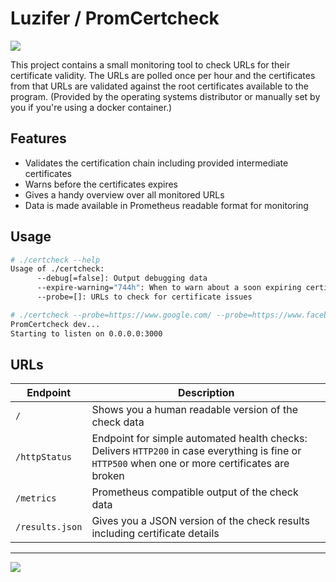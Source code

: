 # Luzifer / PromCertcheck

![](https://badges.fyi/github/license/Luzifer/promcertcheck)

This project contains a small monitoring tool to check URLs for their certificate validity. The URLs are polled once per hour and the certificates from that URLs are validated against the root certificates available to the program. (Provided by the operating systems distributor or manually set by you if you're using a docker container.)

## Features
- Validates the certification chain including provided intermediate certificates
- Warns before the certificates expires
- Gives a handy overview over all monitored URLs
- Data is made available in Prometheus readable format for monitoring

## Usage

```bash
# ./certcheck --help
Usage of ./certcheck:
      --debug[=false]: Output debugging data
      --expire-warning="744h": When to warn about a soon expiring certificate
      --probe=[]: URLs to check for certificate issues

# ./certcheck --probe=https://www.google.com/ --probe=https://www.facebook.com/
PromCertcheck dev...
Starting to listen on 0.0.0.0:3000
```

## URLs

| Endpoint | Description |
| ---- | ---- |
| `/` | Shows you a human readable version of the check data |
| `/httpStatus` | Endpoint for simple automated health checks: Delivers `HTTP200` in case everything is fine or `HTTP500` when one or more certificates are broken |
| `/metrics` | Prometheus compatible output of the check data |
| `/results.json` | Gives you a JSON version of the check results including certificate details |

----

![](https://d2o84fseuhwkxk.cloudfront.net/promcertcheck.svg)
